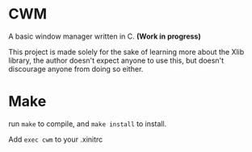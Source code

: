 # CWM
A basic window manager written in C. **(Work in progress)**

This project is made solely for the sake of learning more about the Xlib library, the author doesn't expect anyone to use this, but doesn't discourage anyone from doing so either.

# Make
run `make` to compile, and `make install` to install.

Add `exec cwm` to your .xinitrc


